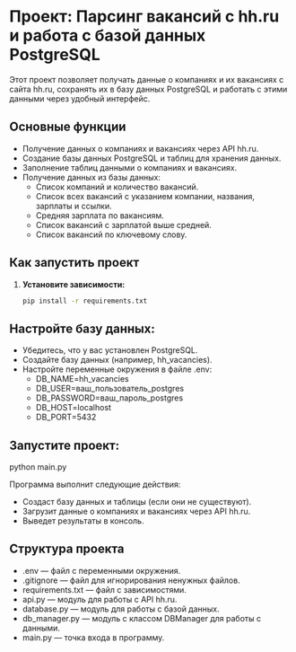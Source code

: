# Проект: Парсинг вакансий с hh.ru и работа с базой данных PostgreSQL

Этот проект позволяет получать данные о компаниях и их вакансиях с сайта hh.ru, сохранять их в базу данных PostgreSQL и работать с этими данными через удобный интерфейс.

## Основные функции

- Получение данных о компаниях и вакансиях через API hh.ru.
- Создание базы данных PostgreSQL и таблиц для хранения данных.
- Заполнение таблиц данными о компаниях и вакансиях.
- Получение данных из базы данных:
  - Список компаний и количество вакансий.
  - Список всех вакансий с указанием компании, названия, зарплаты и ссылки.
  - Средняя зарплата по вакансиям.
  - Список вакансий с зарплатой выше средней.
  - Список вакансий по ключевому слову.

## Как запустить проект

1. **Установите зависимости:**
   ```bash
   pip install -r requirements.txt
   
## Настройте базу данных:

- Убедитесь, что у вас установлен PostgreSQL.
- Создайте базу данных (например, hh_vacancies).
- Настройте переменные окружения в файле .env: 
  - DB_NAME=hh_vacancies
  - DB_USER=ваш_пользователь_postgres
  - DB_PASSWORD=ваш_пароль_postgres
  - DB_HOST=localhost
  - DB_PORT=5432

## Запустите проект:

python main.py

Программа выполнит следующие действия:
  - Создаст базу данных и таблицы (если они не существуют).
  - Загрузит данные о компаниях и вакансиях через API hh.ru.
  - Выведет результаты в консоль.

## Структура проекта

- .env — файл с переменными окружения.
- .gitignore — файл для игнорирования ненужных файлов.
- requirements.txt — файл с зависимостями.
- api.py — модуль для работы с API hh.ru.
- database.py — модуль для работы с базой данных.
- db_manager.py — модуль с классом DBManager для работы с данными.
- main.py — точка входа в программу.